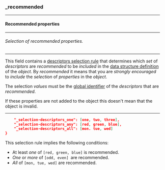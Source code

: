 ### _recommended



------
#### Recommended properties



------
###### Selection of recommended properties.



------
This field contains a [descriptors selection rule](_selection-descriptors.md) that determines which *set* of *descriptors* are *recommended* to be *included* in the [data structure definition](_type_object.md) of the *object*. By *recommended* it means that you are *strongly encouraged* to *include* the *selection* of *properties* in the *object*.

The selection *values* must be the [global identifier](_gid.md) of the *descriptors* that are *recommended*.

If these properties are not added to the object this doesn't mean that the object is invalid.



------
```json
	"_selection-descriptors_one": [one, two, three],
	"_selection-descriptors_any": [red, green, blue],
	"_selection-descriptors_all": [mon. tue, wed]
}
```

This selection rule implies the following conditions:

- At least *one* of `[red, green, blue]` is recommended.
- *One* or *more* of `[odd, even] `are recommended.
- *All* of `[mon, tue, wed]` are recommended.